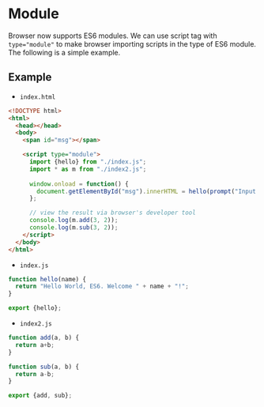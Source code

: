 # Module



Browser now supports ES6 modules. We can use script tag with `type="module"` to make browser importing scripts in the type of ES6 module. The following is a simple example.



## Example



*   `index.html`

```html
<!DOCTYPE html>
<html>
  <head></head>
  <body>
    <span id="msg"></span>

    <script type="module">
      import {hello} from "./index.js";
      import * as m from "./index2.js";
      
      window.onload = function() {
        document.getElementById("msg").innerHTML = hello(prompt("Input your name: "));
      };

      // view the result via browser's developer tool
      console.log(m.add(3, 2));
      console.log(m.sub(3, 2));
    </script>
  </body>
</html>
```



*   `index.js`

```js
function hello(name) {
  return "Hello World, ES6. Welcome " + name + "!";
}

export {hello};
```



*   `index2.js`

```javascript
function add(a, b) {
  return a+b;
}

function sub(a, b) {
  return a-b;
}

export {add, sub};
```


